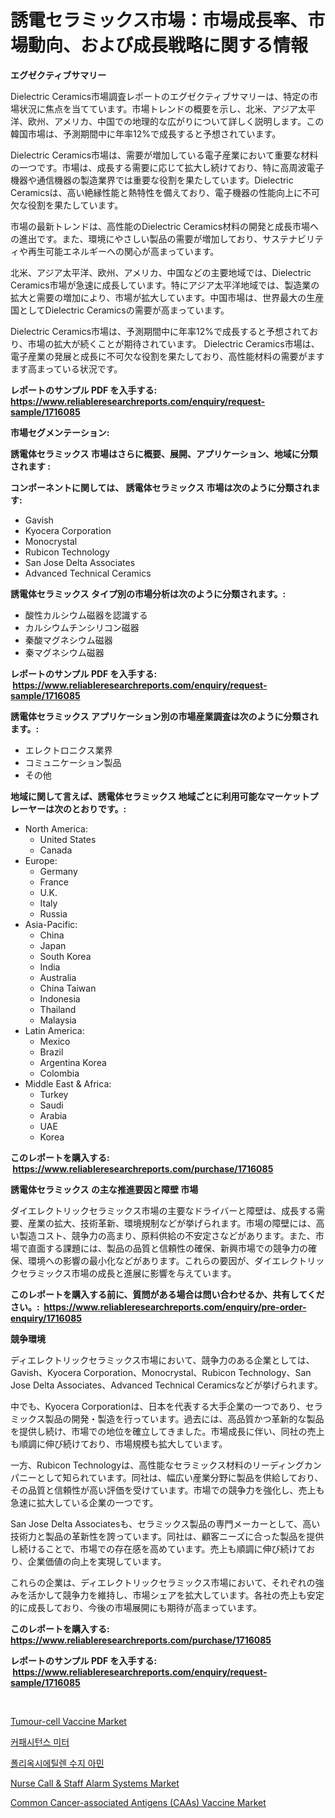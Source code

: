 <p><h1>誘電セラミックス市場：市場成長率、市場動向、および成長戦略に関する情報</h1></p><p><strong>エグゼクティブサマリー</strong></p>
<p><p>Dielectric Ceramics市場調査レポートのエグゼクティブサマリーは、特定の市場状況に焦点を当てています。市場トレンドの概要を示し、北米、アジア太平洋、欧州、アメリカ、中国での地理的な広がりについて詳しく説明します。この韓国市場は、予測期間中に年率12%で成長すると予想されています。</p><p>Dielectric Ceramics市場は、需要が増加している電子産業において重要な材料の一つです。市場は、成長する需要に応じて拡大し続けており、特に高周波電子機器や通信機器の製造業界では重要な役割を果たしています。Dielectric Ceramicsは、高い絶縁性能と熱特性を備えており、電子機器の性能向上に不可欠な役割を果たしています。</p><p>市場の最新トレンドは、高性能のDielectric Ceramics材料の開発と成長市場への進出です。また、環境にやさしい製品の需要が増加しており、サステナビリティや再生可能エネルギーへの関心が高まっています。</p><p>北米、アジア太平洋、欧州、アメリカ、中国などの主要地域では、Dielectric Ceramics市場が急速に成長しています。特にアジア太平洋地域では、製造業の拡大と需要の増加により、市場が拡大しています。中国市場は、世界最大の生産国としてDielectric Ceramicsの需要が高まっています。</p><p>Dielectric Ceramics市場は、予測期間中に年率12%で成長すると予想されており、市場の拡大が続くことが期待されています。 Dielectric Ceramics市場は、電子産業の発展と成長に不可欠な役割を果たしており、高性能材料の需要がますます高まっている状況です。</p></p>
<p><strong>レポートのサンプル PDF を入手する: <a href="https://www.reliableresearchreports.com/enquiry/request-sample/1716085">https://www.reliableresearchreports.com/enquiry/request-sample/1716085</a></strong></p>
<p><strong>市場セグメンテーション:</strong></p>
<p><strong> 誘電体セラミックス 市場はさらに概要、展開、アプリケーション、地域に分類されます :</strong></p>
<p><strong>コンポーネントに関しては、 誘電体セラミックス 市場は次のように分類されます: &nbsp;</strong></p>
<p><ul><li>Gavish</li><li>Kyocera Corporation</li><li>Monocrystal</li><li>Rubicon Technology</li><li>San Jose Delta Associates</li><li>Advanced Technical Ceramics</li></ul></p>
<p><strong> 誘電体セラミックス タイプ別の市場分析は次のように分類されます。:</strong></p>
<p><ul><li>酸性カルシウム磁器を認識する</li><li>カルシウムチンシリコン磁器</li><li>秦酸マグネシウム磁器</li><li>秦マグネシウム磁器</li></ul></p>
<p><strong>レポートのサンプル PDF を入手する: &nbsp;<a href="https://www.reliableresearchreports.com/enquiry/request-sample/1716085">https://www.reliableresearchreports.com/enquiry/request-sample/1716085</a></strong></p>
<p><strong> 誘電体セラミックス アプリケーション別の市場産業調査は次のように分類されます。:</strong></p>
<p><ul><li>エレクトロニクス業界</li><li>コミュニケーション製品</li><li>その他</li></ul></p>
<p><strong>地域に関して言えば、誘電体セラミックス 地域ごとに利用可能なマーケットプレーヤーは次のとおりです。:</strong></p>
<p><ul>
    <li>
        North America:
        <ul>
            <li>United States</li>
            <li>Canada</li>
        </ul>
    </li>
    <li>
        Europe:
        <ul>
            <li>Germany</li>
            <li>France</li>
            <li>U.K.</li>
            <li>Italy</li>
            <li>Russia</li>
        </ul>
    </li>
    <li>
        Asia-Pacific:
        <ul>
            <li>China</li>
            <li>Japan</li>
            <li>South Korea</li>
            <li>India</li>
            <li>Australia</li>
            <li>China Taiwan</li>
            <li>Indonesia</li>
            <li>Thailand</li>
            <li>Malaysia</li>
        </ul>
    </li>
    <li>
        Latin America:
        <ul>
            <li>Mexico</li>
            <li>Brazil</li>
            <li>Argentina Korea</li>
            <li>Colombia</li>
        </ul>
    </li>
    <li>
        Middle East & Africa:
        <ul>
            <li>Turkey</li>
            <li>Saudi</li>
            <li>Arabia</li>
            <li>UAE</li>
            <li>Korea</li>
        </ul>
    </li>
    </ul></p>
<p><strong>このレポートを購入する: &nbsp;<a href="https://www.reliableresearchreports.com/purchase/1716085">https://www.reliableresearchreports.com/purchase/1716085</a></strong></p>
<p><strong>誘電体セラミックス の主な推進要因と障壁 市場</strong></p>
<p><p>ダイエレクトリックセラミックス市場の主要なドライバーと障壁は、成長する需要、産業の拡大、技術革新、環境規制などが挙げられます。市場の障壁には、高い製造コスト、競争力の高まり、原料供給の不安定さなどがあります。また、市場で直面する課題には、製品の品質と信頼性の確保、新興市場での競争力の確保、環境への影響の最小化などがあります。これらの要因が、ダイエレクトリックセラミックス市場の成長と進展に影響を与えています。</p></p>
<p><strong>このレポートを購入する前に、質問がある場合は問い合わせるか、共有してください。:&nbsp; <a href="https://www.reliableresearchreports.com/enquiry/pre-order-enquiry/1716085">https://www.reliableresearchreports.com/enquiry/pre-order-enquiry/1716085</a></strong></p>
<p><strong>競争環境</strong></p>
<p><p>ディエレクトリックセラミックス市場において、競争力のある企業としては、Gavish、Kyocera Corporation、Monocrystal、Rubicon Technology、San Jose Delta Associates、Advanced Technical Ceramicsなどが挙げられます。</p><p>中でも、Kyocera Corporationは、日本を代表する大手企業の一つであり、セラミックス製品の開発・製造を行っています。過去には、高品質かつ革新的な製品を提供し続け、市場での地位を確立してきました。市場成長に伴い、同社の売上も順調に伸び続けており、市場規模も拡大しています。</p><p>一方、Rubicon Technologyは、高性能なセラミックス材料のリーディングカンパニーとして知られています。同社は、幅広い産業分野に製品を供給しており、その品質と信頼性が高い評価を受けています。市場での競争力を強化し、売上も急速に拡大している企業の一つです。</p><p>San Jose Delta Associatesも、セラミックス製品の専門メーカーとして、高い技術力と製品の革新性を誇っています。同社は、顧客ニーズに合った製品を提供し続けることで、市場での存在感を高めています。売上も順調に伸び続けており、企業価値の向上を実現しています。</p><p>これらの企業は、ディエレクトリックセラミックス市場において、それぞれの強みを活かして競争力を維持し、市場シェアを拡大しています。各社の売上も安定的に成長しており、今後の市場展開にも期待が高まっています。</p></p>
<p><strong>このレポートを購入する: &nbsp; <a href="https://www.reliableresearchreports.com/purchase/1716085">https://www.reliableresearchreports.com/purchase/1716085</a></strong></p>
<p><strong>レポートのサンプル PDF を入手する: &nbsp;<a href="https://www.reliableresearchreports.com/enquiry/request-sample/1716085">https://www.reliableresearchreports.com/enquiry/request-sample/1716085</a></strong><strong></strong></p>
<p>&nbsp;</p>
<p><p><a href="https://issuu.com/reportprime-2/docs/tumour-cell-vaccine-market-size-2030.pptx">Tumour-cell Vaccine Market</a></p><p><a href="https://github.com/vs2869dizt0/Market-Research-Report-List-1/blob/main/5591350191685.md">커패시턴스 미터</a></p><p><a href="https://github.com/sougarounis/Market-Research-Report-List-2/blob/main/3291119191684.md">폴리옥시에틸렌 수지 아민</a></p><p><a href="https://view.publitas.com/reportprime-1/nurse-call-staff-alarm-systems-market-offer-valuable-insights-into-market-size-market-share-market-trends-and-projections-spanning-from-2023-to-2030/">Nurse Call & Staff Alarm Systems Market</a></p><p><a href="https://issuu.com/reportprime-2/docs/common-cancer-associated-antigens-caas-vaccine-mar">Common Cancer-associated Antigens (CAAs) Vaccine Market</a></p></p>